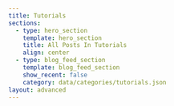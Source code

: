 ```yaml
---
title: Tutorials
sections:
  - type: hero_section
    template: hero_section
    title: All Posts In Tutorials
    align: center
  - type: blog_feed_section
    template: blog_feed_section
    show_recent: false
    category: data/categories/tutorials.json
layout: advanced
---
```

